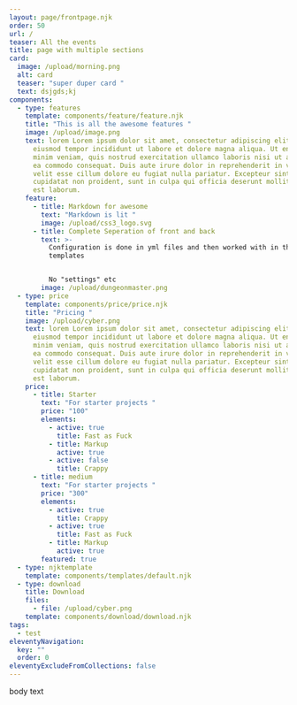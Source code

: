 ```yaml
---
layout: page/frontpage.njk
order: 50
url: /
teaser: All the events
title: page with multiple sections
card:
  image: /upload/morning.png
  alt: card
  teaser: "super duper card "
  text: dsjgds;kj
components:
  - type: features
    template: components/feature/feature.njk
    title: "This is all the awesome features "
    image: /upload/image.png
    text: lorem Lorem ipsum dolor sit amet, consectetur adipiscing elit, sed do
      eiusmod tempor incididunt ut labore et dolore magna aliqua. Ut enim ad
      minim veniam, quis nostrud exercitation ullamco laboris nisi ut aliquip ex
      ea commodo consequat. Duis aute irure dolor in reprehenderit in voluptate
      velit esse cillum dolore eu fugiat nulla pariatur. Excepteur sint occaecat
      cupidatat non proident, sunt in culpa qui officia deserunt mollit anim id
      est laborum.
    feature:
      - title: Markdown for awesome
        text: "Markdown is lit "
        image: /upload/css3_logo.svg
      - title: Complete Seperation of front and back
        text: >-
          Configuration is done in yml files and then worked with in the
          templates


          No "settings" etc
        image: /upload/dungeonmaster.png
  - type: price
    template: components/price/price.njk
    title: "Pricing "
    image: /upload/cyber.png
    text: lorem Lorem ipsum dolor sit amet, consectetur adipiscing elit, sed do
      eiusmod tempor incididunt ut labore et dolore magna aliqua. Ut enim ad
      minim veniam, quis nostrud exercitation ullamco laboris nisi ut aliquip ex
      ea commodo consequat. Duis aute irure dolor in reprehenderit in voluptate
      velit esse cillum dolore eu fugiat nulla pariatur. Excepteur sint occaecat
      cupidatat non proident, sunt in culpa qui officia deserunt mollit anim id
      est laborum.
    price:
      - title: Starter
        text: "For starter projects "
        price: "100"
        elements:
          - active: true
            title: Fast as Fuck
          - title: Markup
            active: true
          - active: false
            title: Crappy
      - title: medium
        text: "For starter projects "
        price: "300"
        elements:
          - active: true
            title: Crappy
          - active: true
            title: Fast as Fuck
          - title: Markup
            active: true
        featured: true
  - type: njktemplate
    template: components/templates/default.njk
  - type: download
    title: Download
    files:
      - file: /upload/cyber.png
    template: components/download/download.njk
tags:
  - test
eleventyNavigation:
  key: ""
  order: 0
eleventyExcludeFromCollections: false
---
```


body text
